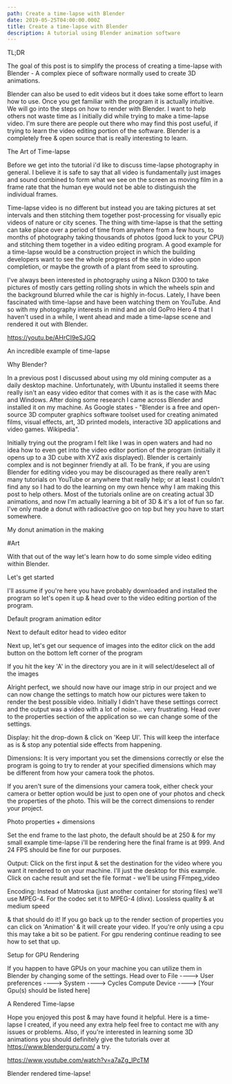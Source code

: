 ```yaml
---
path: Create a time-lapse with Blender
date: 2019-05-25T04:00:00.000Z
title: Create a time-lapse with Blender
description: A tutorial using Blender animation software
---
```

TL;DR



The goal of this post is to simplify the process of creating a time-lapse with Blender - A complex piece of software normally used to create 3D animations.



Blender can also be used to edit videos but it does take some effort to learn how to use. Once you get familiar with the program it is actually intuitive. We will go into the steps on how to render with Blender. I want to help others not waste time as I initially did while trying to make a time-lapse video. I'm sure there are people out there who may find this post useful, if trying to learn the video editing portion of the software. Blender is a completely free & open source that is really interesting to learn.



The Art of Time-lapse



Before we get into the tutorial i'd like to discuss time-lapse photography in general. I believe it is safe to say that all video is fundamentally just images and sound combined to form what we see on the screen as moving film in a frame rate that the human eye would not be able to distinguish the individual frames.



Time-lapse video is no different but instead you are taking pictures at set intervals and then stitching them together post-processing for visually epic videos of nature or city scenes. The thing with time-lapse is that the setting can take place over a period of time from anywhere from a few hours, to months of photography taking thousands of photos (good luck to your CPU) and stitching them together in a video editing program. A good example for a time-lapse would be a construction project in which the building developers want to see the whole progress of the site in video upon completion, or maybe the growth of a plant from seed to sprouting.



I've always been interested in photography using a Nikon D300 to take pictures of mostly cars getting rolling shots in which the wheels spin and the background blurred while the car is highly in-focus. Lately, I have been fascinated with time-lapse and have been watching them on YouTube. And so with my photography interests in mind and an old GoPro Hero 4 that I haven't used in a while, I went ahead and made a time-lapse scene and rendered it out with Blender.



https://youtu.be/AHrCI9eSJGQ

An incredible example of time-lapse

Why Blender?



In a previous post I discussed about using my old mining computer as a daily desktop machine. Unfortunately, with Ubuntu installed it seems there really isn't an easy video editor that comes with it as is the case with Mac and Windows. After doing some research I came across Blender and installed it on my machine. As Google states - "Blender is a free and open-source 3D computer graphics software toolset used for creating animated films, visual effects, art, 3D printed models, interactive 3D applications and video games. Wikipedia".



Initially trying out the program I felt like I was in open waters and had no idea how to even get into the video editor portion of the program (initially it opens up to a 3D cube with XYZ axis displayed). Blender is certainly complex and is not beginner friendly at all. To be frank, if you are using Blender for editing video you may be discouraged as there really aren't many tutorials on YouTube or anywhere that really help; or at least I couldn't find any so I had to do the learning on my own hence why I am making this post to help others. Most of the tutorials online are on creating actual 3D animations, and now I'm actually learning a bit of 3D & it's a lot of fun so far. I've only made a donut with radioactive goo on top but hey you have to start somewhere.







My donut animation in the making





\#Art



With that out of the way let's learn how to do some simple video editing within Blender.



Let's get started



I'll assume if you're here you have probably downloaded and installed the program so let's open it up & head over to the video editing portion of the program.







Default program animation editor





Next to default editor head to video editor



Next up, let's get our sequence of images into the editor click on the add button on the bottom left corner of the program









If you hit the key 'A' in the directory you are in it will select/deselect all of the images









Alright perfect, we should now have our image strip in our project and we can now change the settings to match how our pictures were taken to render the best possible video. Initially I didn't have these settings correct and the output was a video with a lot of noise... very frustrating. Head over to the properties section of the application so we can change some of the settings.









Display: hit the drop-down & click on 'Keep UI'. This will keep the interface as is & stop any potential side effects from happening.



Dimensions: It is very important you set the dimensions correctly or else the program is going to try to render at your specified dimensions which may be different from how your camera took the photos.



If you aren't sure of the dimensions your camera took, either check your camera or better option would be just to open one of your photos and check the properties of the photo. This will be the correct dimensions to render your project.







Photo properties + dimensions



Set the end frame to the last photo, the default should be at 250 & for my small example time-lapse i'll be rendering here the final frame is at 999. And 24 FPS should be fine for our purposes.



Output: Click on the first input & set the destination for the video where you want it rendered to on your machine. I'll just the desktop for this example. Click on cache result and set the file format - we'll be using FFmpeg_video



Encoding: Instead of Matroska (just another container for storing files) we'll use MPEG-4. For the codec set it to MPEG-4 (divx). Lossless quality & at medium speed



& that should do it! If you go back up to the render section of properties you can click on 'Animation' & it will create your video. If you're only using a cpu this may take a bit so be patient. For gpu rendering continue reading to see how to set that up.



Setup for GPU Rendering



If you happen to have GPUs on your machine you can utilize them in Blender by changing some of the settings. Head over to File ----> User preferences ----> System ----> Cycles Compute Device ----> \[Your Gpu(s) should be listed here]



A Rendered Time-lapse



Hope you enjoyed this post & may have found it helpful. Here is a time-lapse I created, if you need any extra help feel free to contact me with any issues or problems. Also, if you're interested in learning some 3D animations you should definitely give the tutorials over at https://www.blenderguru.com/ a try.







https://www.youtube.com/watch?v=a7aZg_IPcTM

Blender rendered time-lapse!
